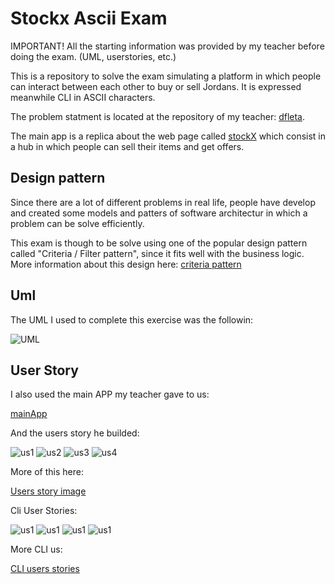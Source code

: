 # Stockx Ascii Exam

IMPORTANT! All the starting information was provided by my teacher before doing the exam. (UML, userstories, etc.)

This is a repository to solve the exam simulating a platform in which people can interact between each other to buy or sell Jordans. It is expressed meanwhile CLI in ASCII characters.

The problem statment is located at the repository of my teacher: [dfleta](https://github.com/dfleta/stockx-ascii).

The main app is a replica about the web page called [stockX](https://stockx.com/) which consist in a hub in which people can sell their items and get offers. 

## Design pattern

Since there are a lot of different problems in real life, people have develop and created some models and patters of software architectur in which a problem can be solve efficiently.

This exam is though to be solve using one of the popular design pattern called "Criteria / Filter pattern", since it fits well with the business logic. More information about this design here: [criteria pattern](https://sceweb.sce.uhcl.edu/helm/WEBPAGES-SoftwareDesignPatterns/myfiles/TableContents/Module-10/design_patterns__filter_pattern.html)

## Uml

The UML I used to complete this exercise was the followin:

![UML](diagrama_clases_UML_inked.jpg)

## User Story

I also used the main APP my teacher gave to us:

[mainApp](./stockasciiexam/src/main/java/edu/craptocraft/stockasciiexam/Stockx.java)

And the users story he builded:

![us1](./historias_de_usuaria_GUI/US_01.jpg)
![us2](./historias_de_usuaria_GUI/US_02.jpg)
![us3](./historias_de_usuaria_GUI/US_03.jpg)
![us4](./historias_de_usuaria_GUI/US_04.jpg)

More of this here:

[Users story image](./historias_de_usuaria_GUI/)

Cli User Stories:

![us1](./salida_CLI/ui_01.png)
![us1](./salida_CLI/ui_02.png)
![us1](./salida_CLI/ui_03.png)
![us1](./salida_CLI/ui_04.png)

More CLI us:

[CLI users stories](./salida_CLI/)
